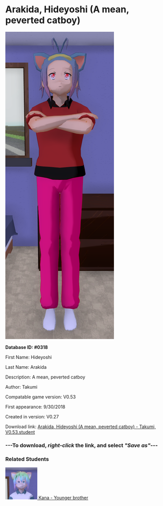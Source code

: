 # Arakida, Hideyoshi (A mean, peverted catboy)

<img src="../../Files/Images/Arakida, Hideyoshi (A mean, peverted catboy).png" title="Arakida, Hideyoshi (A mean, peverted catboy) - Takumi, V0.53">

**Database ID: #0318**

First Name: Hideyoshi

Last Name: Arakida

Description: A mean, peverted catboy

Author: Takumi

Compatable game version: V0.53

First appearance: 9/30/2018

Created in version: V0.27

Download link: <a href="https://raw.githubusercontent.com/Arbiter1223/Daigaku-Gurashi-Custom-Students/master/Files/Student%20Files/Arakida%2C%20Hideyoshi%20(A%20mean%2C%20peverted%20catboy)%20-%20Takumi%2C%20V0.53.student">Arakida, Hideyoshi (A mean, peverted catboy) - Takumi, V0.53.student</a>

### ---**To download, _right-click_ the link, and select _"Save as"_**---

### Related Students

<a href="Arakida, Kana (An idiotic tsundere catboy).md"><img src="../../Files/Thumbs/Arakida, Kana (An idiotic tsundere catboy).png" height="100" width="100" title="Arakida, Kana (An idiotic tsundere catboy) - Takumi, V0.53"></a><a href="Arakida, Kana (An idiotic tsundere catboy).md"> Kana - Younger brother</a>

